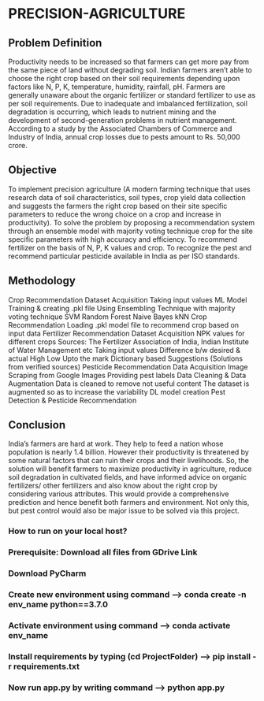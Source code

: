 # PRECISION-AGRICULTURE

## Problem Definition
Productivity needs to be increased so that farmers can get more pay from the same piece of land without degrading soil.
Indian farmers aren’t able to choose the right crop based on their soil requirements depending upon factors like N, P, K, temperature, humidity, rainfall, pH.
Farmers are generally unaware about the organic fertilizer or standard fertilizer to use as per soil requirements.
Due to inadequate and imbalanced fertilization, soil degradation is occurring, which leads to nutrient mining and the development of second-generation problems in nutrient management.
According to a study by the Associated Chambers of Commerce and Industry of India, annual crop losses due to pests amount to Rs. 50,000 crore.

## Objective
To implement precision agriculture (A modern farming technique that uses research data of soil characteristics, soil types, crop yield data collection and suggests the farmers the right crop based on their site specific parameters to reduce the wrong choice on a crop and increase in productivity).
To solve the problem by proposing a recommendation system through an ensemble model with majority voting technique crop for the site specific parameters with high accuracy and efficiency.
To recommend fertilizer on the basis of N, P, K values and crop.
To recognize the pest and recommend particular pesticide available in India as per ISO standards.

## Methodology
Crop Recommendation
Dataset Acquisition
Taking input values
ML Model Training & creating .pkl file
Using Ensembling Technique with majority voting technique
SVM
Random Forest
Naive Bayes
kNN
Crop Recommendation
Loading .pkl model file to recommend crop based on input data
Fertilizer Recommendation
Dataset Acquisition
NPK values for different crops
Sources:
The Fertilizer Association of India,
Indian Institute of Water Management etc
Taking input values
Difference b/w desired & actual
High
Low
Upto the mark
Dictionary based Suggestions (Solutions from verified sources)
Pesticide Recommendation
Data Acquisition
Image Scraping from Google Images
Providing pest labels
Data Cleaning & Data Augmentation
Data is cleaned to remove not useful content
The dataset is augmented so as to increase the variability
DL model creation
Pest Detection & Pesticide Recommendation

## Conclusion
India’s farmers are hard at work. They help to feed a nation whose population is nearly 1.4 billion. However their productivity is threatened by some natural factors that can ruin their crops and their livelihoods. So, the solution will benefit farmers to maximize productivity in agriculture, reduce soil degradation in cultivated fields, and have informed advice on organic fertilizers/ other fertilizers and also know about the right crop by considering various attributes. This would provide a comprehensive prediction and hence benefit both farmers and environment. Not only this, but pest control would also be major issue to be solved via this project.

### How to run on your local host?
### Prerequisite: Download all files from GDrive Link

### Download PyCharm
### Create new environment using command --> conda create -n env_name python==3.7.0
### Activate environment using command --> conda activate env_name
### Install requirements by typing (cd ProjectFolder) --> pip install -r requirements.txt
### Now run app.py by writing command --> python app.py
